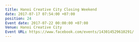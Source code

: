 ```yaml
---
title: Hanoi Creative City Closing Weekend
date: 2017-07-17 07:54:00 +07:00
position: 24
Event date: 2017-07-22 00:00:00 +07:00
Venue: Hanoi Creative City
Event URL: https://www.facebook.com/events/143014529610291/
---
```


